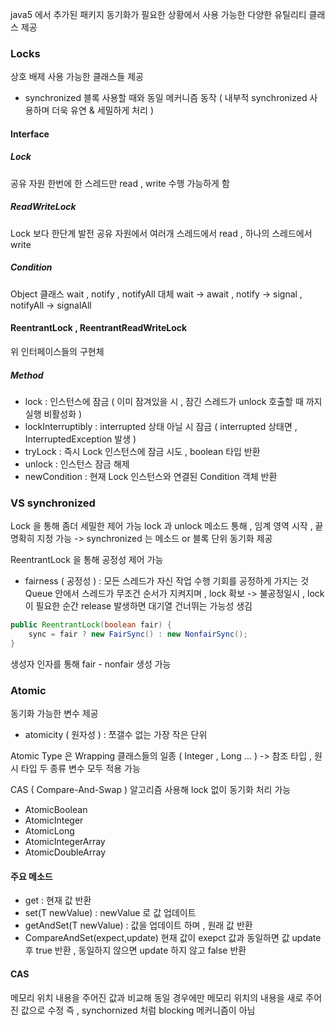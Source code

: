 java5 에서 추가된 패키지
동기화가 필요한 상황에서 사용 가능한 다양한 유틸리티 클래스 제공

### Locks

상호 배제 사용 가능한 클래스들 제공

- synchronized 블록 사용할 때와 동일 메커니즘 동작
( 내부적 synchronized 사용하며 더욱 유연 & 세밀하게 처리 )

#### Interface

##### Lock
공유 자원 한번에 한 스레드만 read , write 수행 가능하게 함
##### ReadWriteLock
Lock 보다 한단계 발전
공유 자원에서 여러개 스레드에서 read  , 하나의 스레드에서 write
##### Condition
Object 클래스 wait , notify , notifyAll 대체
wait -> await , notify -> signal , notifyAll -> signalAll

#### ReentrantLock , ReentrantReadWriteLock

위 인터페이스들의 구현체

##### Method

- lock : 인스턴스에 잠금 ( 이미 잠겨있을 시 , 잠긴 스레드가 unlock 호출할 때 까지 실행 비활성화 )
- lockInterruptibly : interrupted 상태 아닐 시 잠금 ( interrupted 상태면 , InterruptedException 발생 )
- tryLock : 즉시 Lock 인스턴스에 잠금 시도 , boolean 타입 반환
- unlock : 인스턴스 잠금 해제
- newCondition : 현재 Lock 인스턴스와 연결된 Condition 객체 반환

### VS synchronized

Lock 을 통해 좀더 세밀한 제어 가능
lock 과 unlock 메소드 통해 , 임계 영역 시작 , 끝 명확히 지정 가능
-> synchronized 는 메소드 or 블록 단위 동기화 제공

ReentrantLock 을 통해 공정성 제어 가능
- fairness ( 공정성 ) : 모든 스레드가 자신 작업 수행 기회를 공정하게 가지는 것
Queue 안에서 스레드가 무조건 순서가 지켜지며 , lock 확보
-> 불공정일시 , lock 이 필요한 순간 release 발생하면 대기열 건너뛰는 가능성 생김

```java
public ReentrantLock(boolean fair) {
	sync = fair ? new FairSync() : new NonfairSync();
}
```

생성자 인자를 통해 fair - nonfair 생성 가능

### Atomic

동기화 가능한 변수 제공

- atomicity ( 원자성 ) : 쪼갤수 없는 가장 작은 단위

Atomic Type 은 Wrapping 클래스들의 일종 ( Integer , Long ... )
-> 참조 타입 , 원시 타입 두 종류 변수 모두 적용 가능

CAS ( Compare-And-Swap ) 알고리즘 사용해 lock 없이 동기화 처리 가능

- AtomicBoolean
- AtomicInteger
- AtomicLong
- AtomicIntegerArray
- AtomicDoubleArray

#### 주요 메소드

- get : 현재 값 반환
- set(T newValue) : newValue 로 값 업데이트
- getAndSet(T newValue) : 값을 업데이트 하며 , 원래 값 반환
- CompareAndSet(expect,update)
	현재 값이 exepct 값과 동일하면 값 update 후 true 반환 , 동일하지 않으면 update 하지 않고 false 반환

#### CAS

메모리 위치 내용을 주어진 값과 비교해 동일 경우에만 메모리 위치의 내용을 새로 주어진 값으로 수정
즉 , synchornized 처럼 blocking 메커니즘이 아님